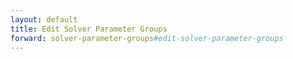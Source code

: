 ```yaml
---
layout: default
title: Edit Solver Parameter Groups
forward: solver-parameter-groups#edit-solver-parameter-groups
---
```

